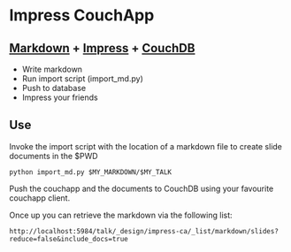 # Impress CouchApp

## [Markdown](http://code.google.com/p/pagedown/) + [Impress](https://github.com/bartaz/impress.js) + [CouchDB](http://couchdb.apache.org)

 * Write markdown
 * Run import script (import_md.py)
 * Push to database
 * Impress your friends

## Use
Invoke the import script with the location of a markdown file to create slide
documents in the $PWD

    python import_md.py $MY_MARKDOWN/$MY_TALK

Push the couchapp and the documents to CouchDB using your favourite couchapp
client.

Once up you can retrieve the markdown via the following list:

    http://localhost:5984/talk/_design/impress-ca/_list/markdown/slides?reduce=false&include_docs=true
